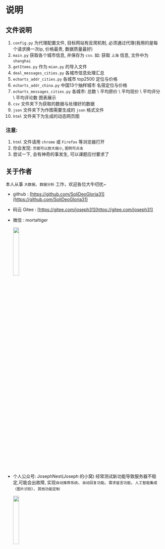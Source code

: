 # 说明

## 文件说明

1. `config.py` 为代理配置文件, 目标网站有反爬机制, 必须通过代理(我用的是每个请求换一次ip, 价格最贵, 数据质量最好)
2. `main.py` 获取各个城市信息, 并保存为 `csv`. 如: 获取 `上海` 信息, 文件中为 `shanghai`
3. `getItems.py` 作为 `mian.py` 的导入文件
4. `deal_messages_cities.py` 各城市信息处理汇总
5. `echarts_addr_cities.py` 各城市 top2500 定位与价格
6. `echarts_addr_china.py` 中国13个抽样城市 名宿定位与价格
7. `echarts_messages_cities.py` 各城市: 总数 \ 平均原价 \ 平均现价 \ 平均评分 \ 平均评论数 图表展示
8. `csv` 文件夹下为获取的数据与处理好的数据
9. `json` 文件夹下为作图需要生成的 `json` 格式文件
10. `html` 文件夹下为生成的动态网页图

### 注意:

1. `html` 文件请用 `chrome` 或 `Firefox` 等浏览器打开
2. 你会发现: `页面可以放大缩小`, `图例可点击`
3. 尝试一下, 会有神奇的事发生, 可以课题应付要求了


## 关于作者

本人从事 `大数据`、`数据分析` 工作，欢迎各位大牛叨扰~

- github : [https://github.com/SoliDeoGloria31](https://github.com/SoliDeoGloria31)

- 码云 Gitee : [https://gitee.com/joseph31](https://gitee.com/joseph31)

- 微信 : mortaltiger

  <img src="https://gitee.com/joseph31/picture_bed/raw/master/mortaltiger.jpg" width="20%">

- 个人公众号: JosephNest(Joseph 的小窝)
  经常测试新功能导致服务器不稳定,可能会出故障, 实现`自动推荐系统`、`自动回复功能`、`需求留言功能`、`人工智能集成（图片识别）`、`其他功能定制`

  <img src="https://gitee.com/joseph31/picture_bed/raw/master/JosephNest.jpg" width="20%">
